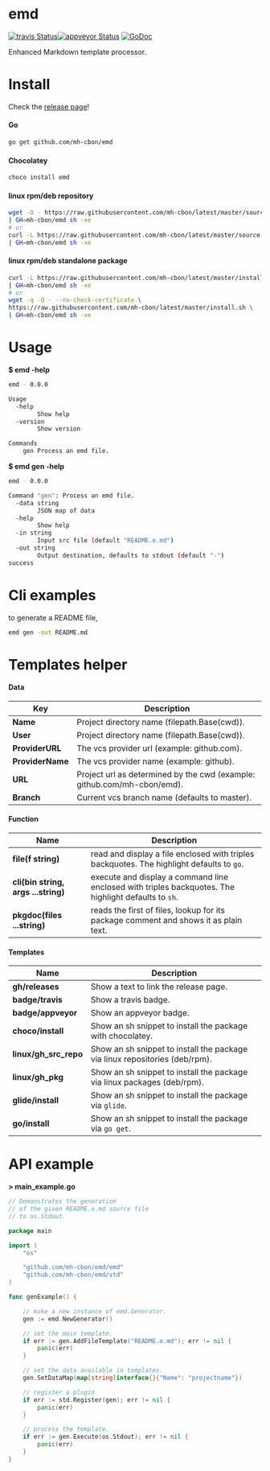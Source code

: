 # emd

[![travis Status](https://travis-ci.org/mh-cbon/emd.svg?branch=master)](https://travis-ci.org/mh-cbon/emd)[![appveyor Status](https://ci.appveyor.com/api/projects/status/github/mh-cbon/emd?branch=master&svg=true)](https://ci.appveyor.com/project/mh-cbon/emd)
[![GoDoc](https://godoc.org/github.com/mh-cbon/emd?status.svg)](http://godoc.org/github.com/mh-cbon/emd)


Enhanced Markdown template processor.


# Install

Check the [release page](https://github.com/mh-cbon/emd/releases)!

#### Go

```sh
go get github.com/mh-cbon/emd
```


#### Chocolatey

```sh
choco install emd
```

#### linux rpm/deb repository

```sh
wget -O - https://raw.githubusercontent.com/mh-cbon/latest/master/source.sh \
| GH=mh-cbon/emd sh -xe
# or
curl -L https://raw.githubusercontent.com/mh-cbon/latest/master/source.sh \
| GH=mh-cbon/emd sh -xe
```

#### linux rpm/deb standalone package

```sh
curl -L https://raw.githubusercontent.com/mh-cbon/latest/master/install.sh \
| GH=mh-cbon/emd sh -xe
# or
wget -q -O - --no-check-certificate \
https://raw.githubusercontent.com/mh-cbon/latest/master/install.sh \
| GH=mh-cbon/emd sh -xe
```

# Usage


__$ emd -help__
```sh
emd - 0.0.0

Usage
  -help
    	Show help
  -version
    	Show version

Commands
	gen	Process an emd file.
```


__$ emd gen -help__
```sh
emd - 0.0.0

Command "gen": Process an emd file.
  -data string
    	JSON map of data
  -help
    	Show help
  -in string
    	Input src file (default "README.e.md")
  -out string
    	Output destination, defaults to stdout (default "-")
success
```

# Cli examples

to generate a README file,
```sh
emd gen -out README.md
```

# Templates helper

#### Data

| Key | Description |
| -- | -- |
| __Name__ | Project directory name (filepath.Base(cwd)). |
| __User__ | Project directory name (filepath.Base(cwd)). |
| __ProviderURL__ | The vcs provider url (example: github.com). |
| __ProviderName__ | The vcs provider name (example: github). |
| __URL__ | Project url as determined by the cwd (example: github.com/mh-cbon/emd). |
| __Branch__ | Current vcs branch name (defaults to master). |

#### Function

| Name | Description |
| -- | -- |
| __file(f string)__ | read and display a file enclosed with triples backquotes. The highlight defaults to `go`. |
| __cli(bin string, args ...string)__ | execute and display a command line enclosed with triples backquotes. The highlight defaults to `sh`. |
| __pkgdoc(files ...string)__ | reads the first of files, lookup for its package comment and shows it as plain text. |

#### Templates

| Name | Description
| -- | --
| __gh/releases__ | Show a text to link the release page. |
| __badge/travis__ | Show a travis badge. |
| __badge/appveyor__ | Show an appveyor badge. |
| __choco/install__ | Show an sh snippet to install the package with chocolatey. |
| __linux/gh_src_repo__ | Show an sh snippet to install the package via linux repositories (deb/rpm). |
| __linux/gh_pkg__ | Show an sh snippet to install the package via linux packages (deb/rpm). |
| __glide/install__ | Show an sh snippet to install the package via `glide`. |
| __go/install__ | Show an sh snippet to install the package via `go get`. |

# API example


__> main_example.go__
```go
// Demonstrates the generation
// of the given README.e.md source file
// to os.Stdout.

package main

import (
	"os"

	"github.com/mh-cbon/emd/emd"
	"github.com/mh-cbon/emd/std"
)

func genExample() {

	// make a new instance of emd.Generator.
	gen := emd.NewGenerator()

	// set the main template.
	if err := gen.AddFileTemplate("README.e.md"); err != nil {
		panic(err)
	}

	// set the data available in templates.
	gen.SetDataMap(map[string]interface{}{"Name": "projectname"})

	// register a plugin
	if err := std.Register(gen); err != nil {
		panic(err)
	}

	// process the template.
	if err := gen.Execute(os.Stdout); err != nil {
		panic(err)
	}
}
```

